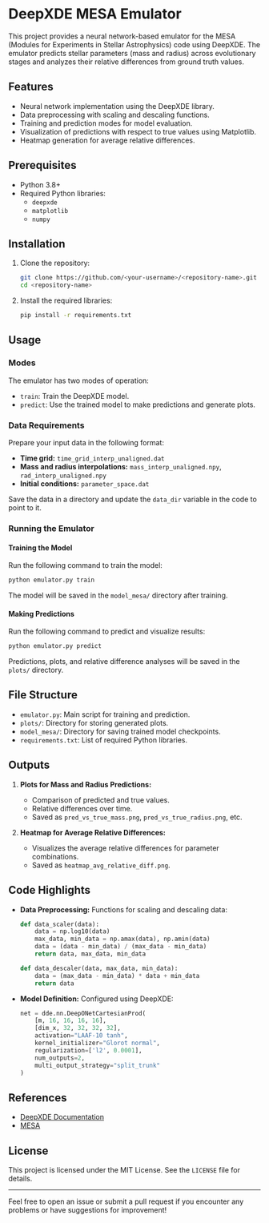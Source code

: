 # DeepXDE MESA Emulator

This project provides a neural network-based emulator for the MESA (Modules for Experiments in Stellar Astrophysics) code using DeepXDE. The emulator predicts stellar parameters (mass and radius) across evolutionary stages and analyzes their relative differences from ground truth values.

## Features
- Neural network implementation using the DeepXDE library.
- Data preprocessing with scaling and descaling functions.
- Training and prediction modes for model evaluation.
- Visualization of predictions with respect to true values using Matplotlib.
- Heatmap generation for average relative differences.

## Prerequisites
- Python 3.8+
- Required Python libraries:
  - `deepxde`
  - `matplotlib`
  - `numpy`

## Installation
1. Clone the repository:
   ```bash
   git clone https://github.com/<your-username>/<repository-name>.git
   cd <repository-name>
   ```
2. Install the required libraries:
   ```bash
   pip install -r requirements.txt
   ```

## Usage

### Modes
The emulator has two modes of operation:
- `train`: Train the DeepXDE model.
- `predict`: Use the trained model to make predictions and generate plots.

### Data Requirements
Prepare your input data in the following format:
- **Time grid:** `time_grid_interp_unaligned.dat`
- **Mass and radius interpolations:** `mass_interp_unaligned.npy`, `rad_interp_unaligned.npy`
- **Initial conditions:** `parameter_space.dat`

Save the data in a directory and update the `data_dir` variable in the code to point to it.

### Running the Emulator

#### Training the Model
Run the following command to train the model:
```bash
python emulator.py train
```
The model will be saved in the `model_mesa/` directory after training.

#### Making Predictions
Run the following command to predict and visualize results:
```bash
python emulator.py predict
```
Predictions, plots, and relative difference analyses will be saved in the `plots/` directory.

## File Structure
- `emulator.py`: Main script for training and prediction.
- `plots/`: Directory for storing generated plots.
- `model_mesa/`: Directory for saving trained model checkpoints.
- `requirements.txt`: List of required Python libraries.

## Outputs
1. **Plots for Mass and Radius Predictions:**
   - Comparison of predicted and true values.
   - Relative differences over time.
   - Saved as `pred_vs_true_mass.png`, `pred_vs_true_radius.png`, etc.

2. **Heatmap for Average Relative Differences:**
   - Visualizes the average relative differences for parameter combinations.
   - Saved as `heatmap_avg_relative_diff.png`.

## Code Highlights
- **Data Preprocessing:**
  Functions for scaling and descaling data:
  ```python
  def data_scaler(data):
      data = np.log10(data)
      max_data, min_data = np.amax(data), np.amin(data)
      data = (data - min_data) / (max_data - min_data)
      return data, max_data, min_data

  def data_descaler(data, max_data, min_data):
      data = (max_data - min_data) * data + min_data
      return data
  ```

- **Model Definition:**
  Configured using DeepXDE:
  ```python
  net = dde.nn.DeepONetCartesianProd(
      [m, 16, 16, 16, 16],
      [dim_x, 32, 32, 32, 32],
      activation="LAAF-10 tanh",
      kernel_initializer="Glorot normal",
      regularization=['l2', 0.0001],
      num_outputs=2,
      multi_output_strategy="split_trunk"
  )
  ```

## References
- [DeepXDE Documentation](https://deepxde.readthedocs.io/)
- [MESA](http://mesa.sourceforge.net/)

## License
This project is licensed under the MIT License. See the `LICENSE` file for details.

---

Feel free to open an issue or submit a pull request if you encounter any problems or have suggestions for improvement!

